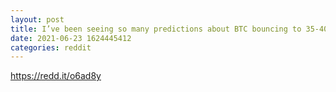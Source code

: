 ```yaml
--- 
layout: post 
title: I’ve been seeing so many predictions about BTC bouncing to 35-40k and dropping to the 20s. 
date: 2021-06-23 1624445412 
categories: reddit 
--- 
```

https://redd.it/o6ad8y